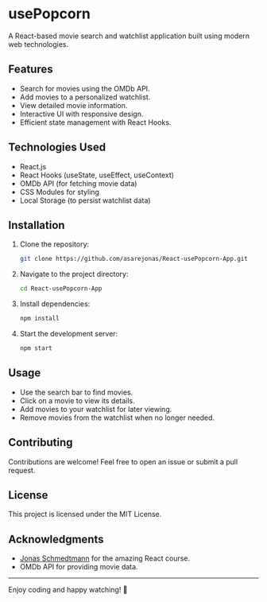 # usePopcorn

A React-based movie search and watchlist application built using modern web technologies.

## Features

- Search for movies using the OMDb API.
- Add movies to a personalized watchlist.
- View detailed movie information.
- Interactive UI with responsive design.
- Efficient state management with React Hooks.

## Technologies Used

- React.js
- React Hooks (useState, useEffect, useContext)
- OMDb API (for fetching movie data)
- CSS Modules for styling
- Local Storage (to persist watchlist data)

## Installation

1. Clone the repository:
   ```bash
   git clone https://github.com/asarejonas/React-usePopcorn-App.git
   ```
2. Navigate to the project directory:
   ```bash
   cd React-usePopcorn-App
   ```
3. Install dependencies:
   ```bash
   npm install
   ```
4. Start the development server:
   ```bash
   npm start
   ```

## Usage

- Use the search bar to find movies.
- Click on a movie to view its details.
- Add movies to your watchlist for later viewing.
- Remove movies from the watchlist when no longer needed.

## Contributing

Contributions are welcome! Feel free to open an issue or submit a pull request.

## License

This project is licensed under the MIT License.

## Acknowledgments

- [Jonas Schmedtmann](https://codingheroes.io/) for the amazing React course.
- OMDb API for providing movie data.

---

Enjoy coding and happy watching! 🍿


